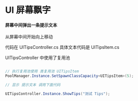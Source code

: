 
# UI 屏幕飘字

#### 屏幕中间弹出一条提示文本

从屏幕中间开始向上移动

代码在 UITipsController.cs
具体文本代码是 UITipsItem.cs


UITipsController 中使用了复用池



``` csharp

// 执行复用池使用 类复用池 UITipsItem
PoolManager.Instance.SetSpawnClassCapacity<UITipsItem>(5);

// 显示 提示文本 调用下面代码

UITipsController.Instance.ShowTips("测试 Tips");

```











